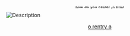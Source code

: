 
  <div>
   <center>  ʰᵒʷ ᵈᵒ ʸᵒᵘ ᶜᵉⁿᵗᵉʳ ᶦⁿ ʰᵗᵐˡ </center>
      <img src="https://magma.com/shared/tduHK1DxaBQ-AkOx30dVWz" alt="Description">
    <center> <p style="text-align: center;"><a href="https://rentry.co/pikanya">ʚ rentry ɞ</a></p> </center> 
    </div>

   
